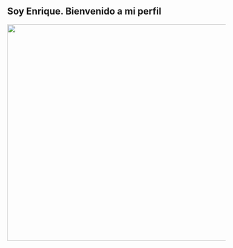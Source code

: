 ## Soy Enrique. Bienvenido a mi perfil

<image src="https://pa1.narvii.com/7794/54a8389882cf92efbe3d01e62600156672f78cb0r1-511-200_hq.gif" width="950" height="500">

